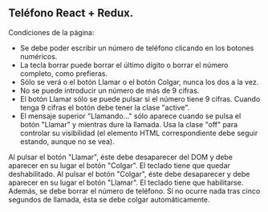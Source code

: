 ## Teléfono React + Redux.
Condiciones de la página: 
- Se debe poder escribir un número de teléfono clicando en los botones numéricos. 
- La tecla borrar puede borrar el último dígito o borrar el número completo, como prefieras.
- Sólo se verá o el botón Llamar o el botón Colgar, nunca los dos a la vez.
- No se puede introducir un número de más de 9 cifras.
- El botón Llamar sólo se puede pulsar si el número tiene 9 cifras. Cuando tenga 9 cifras el botón debe tener la clase "active".
- El mensaje superior "Llamando..." sólo aparece cuando se pulsa el botón "Llamar" y mientras dure la llamada. Usa la clase "off" para controlar su visibilidad (el elemento HTML correspondiente debe seguir estando, aunque no se vea).

Al pulsar el botón "Llamar", éste debe desaparecer del DOM y debe aparecer en su lugar el botón "Colgar". El teclado tiene que quedar deshabilitado.
Al pulsar el botón "Colgar", éste debe desaparecer y debe aparecer en su lugar el botón "Llamar". El teclado tiene que habilitarse. Además, se debe borrar el número de teléfono.
Si no ocurre nada tras cinco segundos de llamada, ésta se debe colgar automáticamente.
